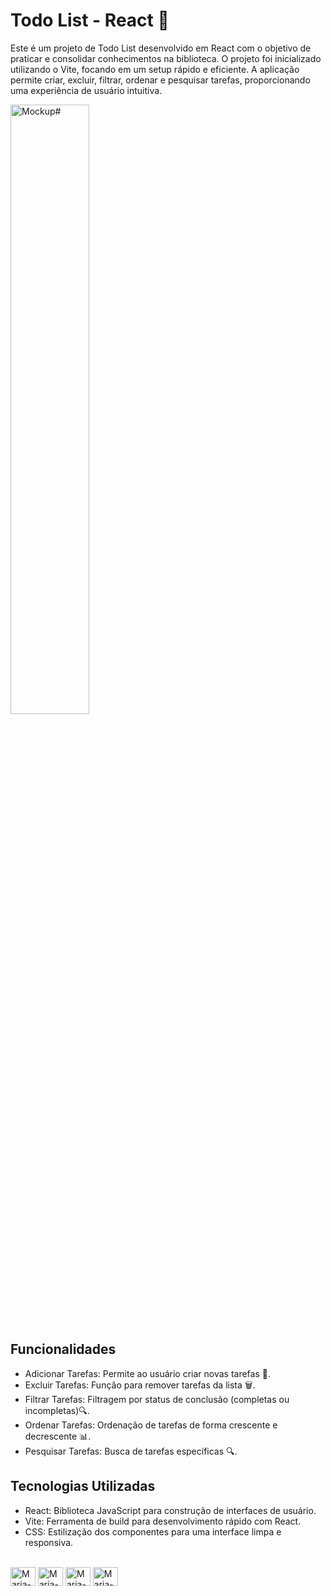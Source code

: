 # Todo List - React 📝
Este é um projeto de Todo List desenvolvido em React com o objetivo de praticar e consolidar conhecimentos na biblioteca. O projeto foi inicializado utilizando o Vite, focando em um setup rápido e eficiente. A aplicação permite criar, excluir, filtrar, ordenar e pesquisar tarefas, proporcionando uma experiência de usuário intuitiva.

<img  alt="Mockup#" height="50%" width="50%" src="https://github.com/mleilane/To-Do-List/blob/main/src/assets/Mockup.png?raw=true"/>

## Funcionalidades
* Adicionar Tarefas: Permite ao usuário criar novas tarefas 📝. 
* Excluir Tarefas: Função para remover tarefas da lista 🗑.
* Filtrar Tarefas: Filtragem por status de conclusão (completas ou incompletas)🔍.
* Ordenar Tarefas: Ordenação de tarefas de forma crescente e decrescente 📊.
* Pesquisar Tarefas: Busca de tarefas específicas 🔍.

## Tecnologias Utilizadas
* React: Biblioteca JavaScript para construção de interfaces de usuário.
* Vite: Ferramenta de build para desenvolvimento rápido com React.
* CSS: Estilização dos componentes para uma interface limpa e responsiva.


<div style="display: inline_block"><br>
  <img align="center" alt="Maria-html#" height="30" width="40" src="https://raw.githubusercontent.com/mleilane/skill-icons/af89bcc5e478013caaa514c31a3789f25e818193/icons/React-Dark.svg">
  <img align="center" alt="Maria-html#" height="30" width="40" src="https://raw.githubusercontent.com/mleilane/skill-icons/af89bcc5e478013caaa514c31a3789f25e818193/icons/Vite-Dark.svg">
  <img align="center" alt="Maria-css#" height="30" width="40" src="https://raw.githubusercontent.com/mleilane/skill-icons/af89bcc5e478013caaa514c31a3789f25e818193/icons/CSS.svg">
  <img align="center" alt="Maria-javascript#" height="30" width="40" src="https://raw.githubusercontent.com/mleilane/skill-icons/af89bcc5e478013caaa514c31a3789f25e818193/icons/JavaScript.svg">
</div>
